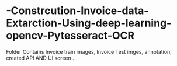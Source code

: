 # -Constrcution-Invoice-data-Extarction-Using-deep-learning-opencv-Pytesseract-OCR

Folder Contains Invoice train images, Invoice Test imges,  annotation,  created API AND UI screen .

